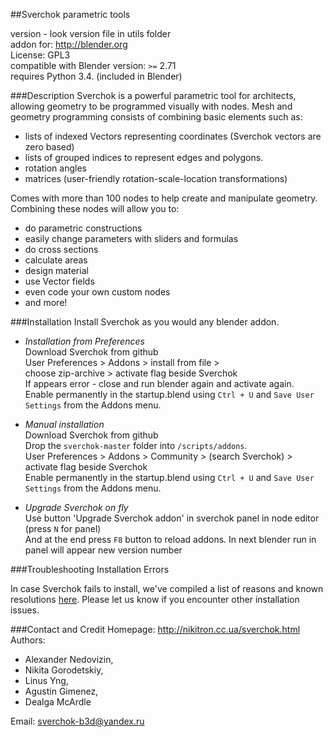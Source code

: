 ##Sverchok parametric tools

version - look version file in utils folder   
addon for: http://blender.org   
License: GPL3   
compatible with Blender version: `>=` 2.71  
requires Python 3.4. (included in Blender)  

  
###Description
Sverchok is a powerful parametric tool for architects, allowing geometry to be programmed visually with nodes. 
Mesh and geometry programming consists of combining basic elements such as:  

  - lists of indexed Vectors representing coordinates (Sverchok vectors are zero based)
  - lists of grouped indices to represent edges and polygons.
  - rotation angles 
  - matrices (user-friendly rotation-scale-location transformations)

Comes with more than 100 nodes to help create and manipulate geometry. Combining these nodes will allow you to:

  - do parametric constructions
  - easily change parameters with sliders and formulas
  - do cross sections
  - calculate areas
  - design material
  - use Vector fields
  - even code your own custom nodes
  - and more!

###Installation
Install Sverchok as you would any blender addon.  
  
-  _Installation from Preferences_  
   Download Sverchok from github  
   User Preferences > Addons > install from file >   
   choose zip-archive > activate flag beside Sverchok  
   If appears error - close and run blender again and activate again.  
   Enable permanently in the startup.blend using `Ctrl + U` and `Save User Settings` from the Addons menu.  
  
-  _Manual installation_  
   Download Sverchok from github  
   Drop the `sverchok-master` folder into `/scripts/addons`.  
   User Preferences > Addons > Community > (search Sverchok) > activate flag beside Sverchok  
   Enable permanently in the startup.blend using `Ctrl + U` and `Save User Settings` from the Addons menu.   

-  _Upgrade Sverchok on fly_   
   Use button 'Upgrade Sverchok addon' in sverchok panel in node editor (press `N` for panel)  
   And at the end press `F8` button to reload addons. In next blender run in panel will appear new version number  

###Troubleshooting Installation Errors

In case Sverchok fails to install, we've compiled a list of reasons and known resolutions [here](/docs/Installation_troubleshooting.md). Please let us know if you encounter other installation issues.

###Contact and Credit
Homepage: http://nikitron.cc.ua/sverchok.html  
Authors: 
-  Alexander Nedovizin,  
-  Nikita Gorodetskiy,  
-  Linus Yng,  
-  Agustin Gimenez, 
-  Dealga McArdle  

Email: sverchok-b3d@yandex.ru  
